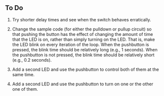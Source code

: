 ## To Do ##

1. Try shorter delay times and see when the switch behaves erratically.

2.  Change the sample code (for either the pulldown or pullup circuit) so that
pushing the button has the effect of changing the amount of time that the LED
is on, rather than simply turning on the LED.  That is, make the LED blink on
every iteration of the loop.  When the pushbutton is pressed, the blink time
should be relatively long (e.g., 1 seconds).  When the pushbutton is not pressed,
the blink time should be relatively short (e.g., 0.2 seconds).

3.  Add a second LED and use the pushbutton to control both of them at the same
time.

4.  Add a second LED and use the pushbutton to turn on one or the other one
of them.

